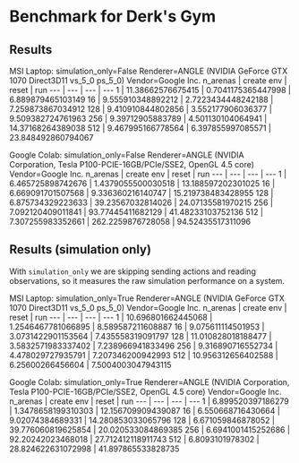 # Benchmark for Derk's Gym

## Results

MSI Laptop:
simulation_only=False Renderer=ANGLE (NVIDIA GeForce GTX 1070 Direct3D11 vs_5_0 ps_5_0) Vendor=Google Inc.
n_arenas | create env | reset | run
--- | --- | --- | ---
1 | 11.38662576675415 | 0.7041175365447998 | 6.889879465103149
16 | 9.555910348892212 | 2.7223434448242188 | 7.259873867034912
128 | 9.410910844802856 | 3.552177906036377 | 9.509382724761963
256 | 9.39712905883789 | 4.501130104064941 | 14.37168264389038
512 | 9.467995166778564 | 6.397855997085571 | 23.848492860794067

Google Colab:
simulation_only=False Renderer=ANGLE (NVIDIA Corporation, Tesla P100-PCIE-16GB/PCIe/SSE2, OpenGL 4.5 core) Vendor=Google Inc.
n_arenas | create env | reset | run
--- | --- | --- | ---
1 | 6.465725898742676 | 1.4379055500030518 | 13.188597202301025
16 | 6.669091701507568 | 9.336360216140747 | 15.219738483428955
128 | 6.875734329223633 | 39.23567032814026 | 24.07135581970215
256 | 7.092120409011841 | 93.77445411682129 | 41.48233103752136
512 | 7.307255983352661 | 262.2259876728058 | 94.52435517311096

## Results (simulation only)

With `simulation_only` we are skipping sending actions and reading observations, so it measures the raw simulation performance on a system.

MSI Laptop:
simulation_only=True Renderer=ANGLE (NVIDIA GeForce GTX 1070 Direct3D11 vs_5_0 ps_5_0) Vendor=Google Inc.
n_arenas | create env | reset | run
--- | --- | --- | ---
1 | 10.696801662445068 | 1.2546467781066895 | 8.589587211608887
16 | 9.075611114501953 | 3.0731422901153564 | 7.435558319091797
128 | 11.010828018188477 | 3.5832571983337402 | 7.238966941833496
256 | 9.316890716552734 | 4.478029727935791 | 7.207346200942993
512 | 10.956312656402588 | 6.25600266456604 | 7.5004003047943115

Google Colab:
simulation_only=True Renderer=ANGLE (NVIDIA Corporation, Tesla P100-PCIE-16GB/PCIe/SSE2, OpenGL 4.5 core) Vendor=Google Inc.
n_arenas | create env | reset | run
--- | --- | --- | ---
1 | 6.899520397186279 | 1.3478658199310303 | 12.156709909439087
16 | 6.550668716430664 | 9.02074384689331 | 14.280853033065796
128 | 6.671059846878052 | 39.776060819625854 | 20.020533084869385
256 | 6.6941001415252686 | 92.20242023468018 | 27.712412118911743
512 | 6.8093101978302 | 28.824622631072998 | 41.897865533828735
